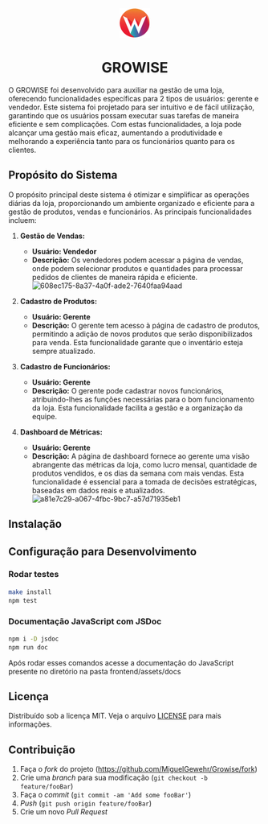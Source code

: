 <div align="center">
  <img title="logo" src="frontend/assets/img/logo-sm.png"/>
  <h1 align="center">GROWISE</h1>
</div>
O GROWISE foi desenvolvido para auxiliar na gestão de uma loja, oferecendo funcionalidades específicas para 2 tipos de usuários: gerente e vendedor.
Este sistema foi projetado para ser intuitivo e de fácil utilização, garantindo que os usuários possam executar suas tarefas de maneira eficiente e sem complicações. Com estas funcionalidades, a loja pode alcançar uma gestão mais eficaz, aumentando a produtividade e melhorando a experiência tanto para os funcionários quanto para os clientes.

## Propósito do Sistema

O propósito principal deste sistema é otimizar e simplificar as operações diárias da loja, proporcionando um ambiente organizado e eficiente para a gestão de produtos, vendas e funcionários. As principais funcionalidades incluem:

1. **Gestão de Vendas:**
   - **Usuário: Vendedor**
   - **Descrição:** Os vendedores podem acessar a página de vendas, onde podem selecionar produtos e quantidades para processar pedidos de clientes de maneira rápida e eficiente.
      ![608ec175-8a37-4a0f-ade2-7640faa94aad](https://github.com/user-attachments/assets/da02d8f0-fd71-4927-941a-e05161531354)

2. **Cadastro de Produtos:**
   - **Usuário: Gerente**
   - **Descrição:** O gerente tem acesso à página de cadastro de produtos, permitindo a adição de novos produtos que serão disponibilizados para venda. Esta funcionalidade garante que o inventário esteja sempre atualizado.

3. **Cadastro de Funcionários:**
   - **Usuário: Gerente**
   - **Descrição:** O gerente pode cadastrar novos funcionários, atribuindo-lhes as funções necessárias para o bom funcionamento da loja. Esta funcionalidade facilita a gestão e a organização da equipe.

4. **Dashboard de Métricas:**
   - **Usuário: Gerente**
   - **Descrição:** A página de dashboard fornece ao gerente uma visão abrangente das métricas da loja, como lucro mensal, quantidade de produtos vendidos, e os dias da semana com mais vendas. Esta funcionalidade é essencial para a tomada de decisões estratégicas, baseadas em dados reais e atualizados.
     ![a81e7c29-a067-4fbc-9bc7-a57d71935eb1](https://github.com/user-attachments/assets/cbce0436-4d09-49b4-87b5-dd29c3843fa5)

## Instalação



## Configuração para Desenvolvimento

### Rodar testes

```sh
make install
npm test
```

### Documentação JavaScript com JSDoc

```sh
npm i -D jsdoc
npm run doc
```

Após rodar esses comandos acesse a documentação do JavaScript presente no diretório na pasta frontend/assets/docs

## Licença

Distribuído sob a licença MIT. Veja o arquivo [LICENSE][license] para mais informações.

## Contribuição

1. Faça o _fork_ do projeto (<https://github.com/MiguelGewehr/Growise/fork>)
2. Crie uma _branch_ para sua modificação (`git checkout -b feature/fooBar`)
3. Faça o _commit_ (`git commit -am 'Add some fooBar'`)
4. _Push_ (`git push origin feature/fooBar`)
5. Crie um novo _Pull Request_

[wiki]: https://github.com/MiguelGewehr/Growise/wiki
[license]: https://github.com/MiguelGewehr/Growise/blob/main/LICENSE
